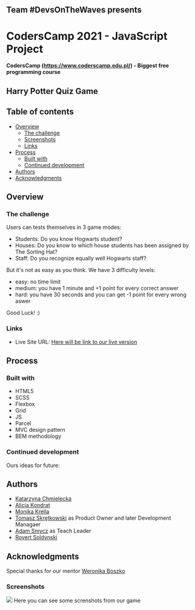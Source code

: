 ## Team #DevsOnTheWaves presents


# CodersCamp 2021 - JavaScript Project
**CodersCamp (https://www.coderscamp.edu.pl/) - Biggest free programming course** 

## Harry Potter Quiz Game

## Table of contents

- [Overview](#overview)
  - [The challenge](#the-challenge)
  - [Screenshots](#screenshots)
  - [Links](#links)
- [Process](#process)
  - [Built with](#built-with)
  - [Continued development](#continued-development)
- [Authors](#authors)
- [Acknowledgments](#acknowledgments)

## Overview

### The challenge

Users can tests themselves in 3 game modes:

- Students: Do you know Hogwarts student?
- Houses: Do you know to which house students has been assigned by The Sorting Hat? 
- Staff: Do you recognize equally well Hogwarts staff?

But it's not as easy as you think. We have 3 difficulty levels:
- easy: no time limit
- medium: you have 1 minute and +1 point for every correct answer
- hard: you have 30 seconds and you can get -1 point for every wrong aswer

Good Luck! :)

### Links

- Live Site URL: [Here will be link to our live version](https://your-live-site-url.com)

## Process

### Built with

- HTML5
- SCSS
- Flexbox
- Grid
- JS
- Parcel
- MVC design pattern
- BEM methodology


### Continued development

Ours ideas for future:


## Authors

 - [Katarzyna Chmielecka](https://github.com/KatarzynaChmielecka)
 - [Alicja Kondrat](https://github.com/pierwszazlewej)
 - [Monika Krella](https://github.com/MonikaKrella)
 - [Tomasz Skrętkowski](https://github.com/n0macx) as Product Owner and later Development Managaer
 - [Adam Smycz](https://github.com/Smyku6) as Teach Leader
 - [Rovert Soldynski](https://github.com/RobertS-ki) 

## Acknowledgments

Special thanks for our mentor [Weronika Boszko](https://github.com/vieraboschkova)

### Screenshots

![](./screenshot.jpg)
Here you can see some screnshots from our game
